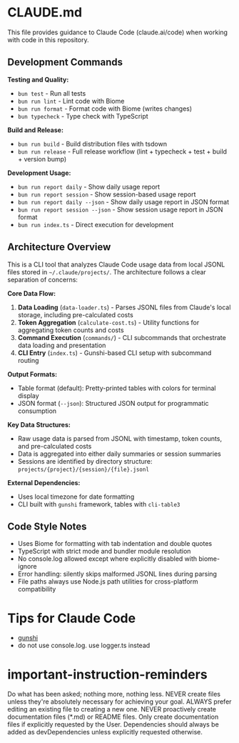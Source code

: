 # CLAUDE.md

This file provides guidance to Claude Code (claude.ai/code) when working with code in this repository.

## Development Commands

**Testing and Quality:**
- `bun test` - Run all tests
- `bun run lint` - Lint code with Biome
- `bun run format` - Format code with Biome (writes changes)
- `bun typecheck` - Type check with TypeScript

**Build and Release:**
- `bun run build` - Build distribution files with tsdown
- `bun run release` - Full release workflow (lint + typecheck + test + build + version bump)

**Development Usage:**
- `bun run report daily` - Show daily usage report
- `bun run report session` - Show session-based usage report
- `bun run report daily --json` - Show daily usage report in JSON format
- `bun run report session --json` - Show session usage report in JSON format
- `bun run index.ts` - Direct execution for development

## Architecture Overview

This is a CLI tool that analyzes Claude Code usage data from local JSONL files stored in `~/.claude/projects/`. The architecture follows a clear separation of concerns:

**Core Data Flow:**
1. **Data Loading** (`data-loader.ts`) - Parses JSONL files from Claude's local storage, including pre-calculated costs
2. **Token Aggregation** (`calculate-cost.ts`) - Utility functions for aggregating token counts and costs
3. **Command Execution** (`commands/`) - CLI subcommands that orchestrate data loading and presentation
4. **CLI Entry** (`index.ts`) - Gunshi-based CLI setup with subcommand routing

**Output Formats:**
- Table format (default): Pretty-printed tables with colors for terminal display
- JSON format (`--json`): Structured JSON output for programmatic consumption

**Key Data Structures:**
- Raw usage data is parsed from JSONL with timestamp, token counts, and pre-calculated costs
- Data is aggregated into either daily summaries or session summaries
- Sessions are identified by directory structure: `projects/{project}/{session}/{file}.jsonl`

**External Dependencies:**
- Uses local timezone for date formatting
- CLI built with `gunshi` framework, tables with `cli-table3`

## Code Style Notes

- Uses Biome for formatting with tab indentation and double quotes
- TypeScript with strict mode and bundler module resolution
- No console.log allowed except where explicitly disabled with biome-ignore
- Error handling: silently skips malformed JSONL lines during parsing
- File paths always use Node.js path utilities for cross-platform compatibility

# Tips for Claude Code
- [gunshi](https://gunshi.dev/llms-full.txt)
- do not use console.log. use logger.ts instead

# important-instruction-reminders
Do what has been asked; nothing more, nothing less.
NEVER create files unless they're absolutely necessary for achieving your goal.
ALWAYS prefer editing an existing file to creating a new one.
NEVER proactively create documentation files (*.md) or README files. Only create documentation files if explicitly requested by the User.
Dependencies should always be added as devDependencies unless explicitly requested otherwise.
